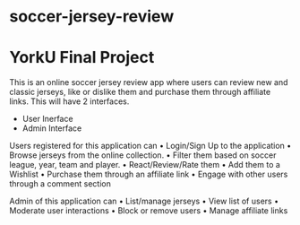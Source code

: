 # soccer-jersey-review
# YorkU Final Project

This is an online soccer jersey review app where users can review new and classic jerseys, like or dislike them and purchase them through affiliate links. This will have 2 interfaces.

*	User Inerface
*	Admin Interface

Users registered for this application can
•	Login/Sign Up to the application
•	Browse jerseys from the online collection.
•	Filter them based on soccer league, year, team and player.
•	React/Review/Rate them
•	Add them to a Wishlist
•	Purchase them through an affiliate link
•	Engage with other users through a comment section

Admin of this application can
•	List/manage jerseys
•	View list of users
•	Moderate user interactions
•	Block or remove users
•	Manage affiliate links 
